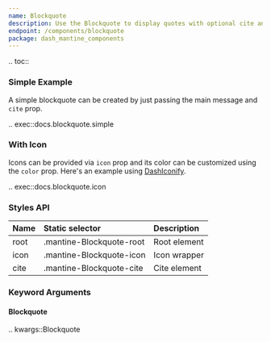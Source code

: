 ```yaml
---
name: Blockquote
description: Use the Blockquote to display quotes with optional cite and icon.
endpoint: /components/blockquote
package: dash_mantine_components
---
```


.. toc::

### Simple Example

A simple blockquote can be created by just passing the main message and `cite` prop.

.. exec::docs.blockquote.simple

### With Icon

Icons can be provided via `icon` prop and its color can be customized using the `color` prop.
Here's an example using [DashIconify](/dash-iconify).

.. exec::docs.blockquote.icon

### Styles API

| Name   | Static selector           | Description        |
|:-------|:--------------------------|:-------------------|
| root   | .mantine-Blockquote-root  | Root element       |
| icon   | .mantine-Blockquote-icon  | Icon wrapper       |
| cite   | .mantine-Blockquote-cite  | Cite element       |

### Keyword Arguments

#### Blockquote

.. kwargs::Blockquote
